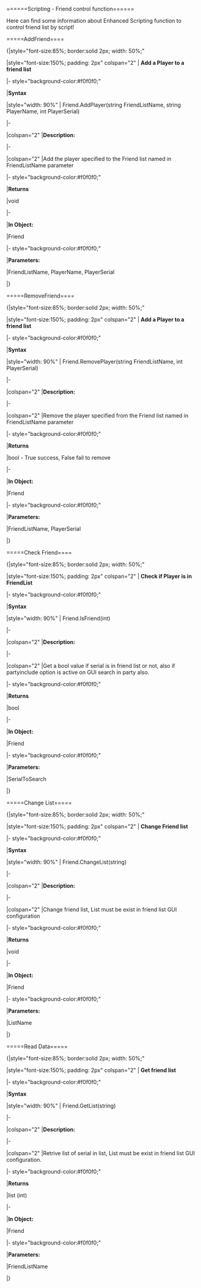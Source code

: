 
======Scripting - Friend control function======

Here can find some information about Enhanced Scripting function to control friend list by script!



=====AddFriend====



{|style="font-size:85%; border:solid 2px; width: 50%;"

|style="font-size:150%;  padding: 2px" colspan="2" | **Add a Player to a friend list**

|- style="background-color:#f0f0f0;"

|**Syntax**

|style="width: 90%" | Friend.AddPlayer(string FriendListName, string PlayerName, int PlayerSerial)

|-

|colspan="2" |**Description:**

|-

|colspan="2" |Add the player specified to the Friend list named in FriendListName parameter

|- style="background-color:#f0f0f0;"

|**Returns**

|void

|-

|**In Object:**

|Friend

|- style="background-color:#f0f0f0;"

|**Parameters:**

|FriendListName, PlayerName, PlayerSerial  



|}



=====RemoveFriend====



{|style="font-size:85%; border:solid 2px; width: 50%;"

|style="font-size:150%;  padding: 2px" colspan="2" | **Add a Player to a friend list**

|- style="background-color:#f0f0f0;"

|**Syntax**

|style="width: 90%" | Friend.RemovePlayer(string FriendListName, int PlayerSerial)

|-

|colspan="2" |**Description:**

|-

|colspan="2" |Remove the player specified from the Friend list named in FriendListName parameter

|- style="background-color:#f0f0f0;"

|**Returns**

|bool - True success, False fail to remove

|-

|**In Object:**

|Friend

|- style="background-color:#f0f0f0;"

|**Parameters:**

|FriendListName, PlayerSerial  



|}







=====Check Friend====



{|style="font-size:85%; border:solid 2px; width: 50%;"

|style="font-size:150%;  padding: 2px" colspan="2" | **Check if Player is in FriendList**

|- style="background-color:#f0f0f0;"

|**Syntax**

|style="width: 90%" | Friend.IsFriend(int)

|-

|colspan="2" |**Description:**

|-

|colspan="2" |Get a bool value if serial is in friend list or not, also if partyinclude option is active on GUI search in party also.

|- style="background-color:#f0f0f0;"

|**Returns**

|bool

|-

|**In Object:**

|Friend

|- style="background-color:#f0f0f0;"

|**Parameters:**

|SerialToSearch



|}



=====Change List=====



{|style="font-size:85%; border:solid 2px; width: 50%;"

|style="font-size:150%;  padding: 2px" colspan="2" | **Change Friend list**

|- style="background-color:#f0f0f0;"

|**Syntax**

|style="width: 90%" | Friend.ChangeList(string)

|-

|colspan="2" |**Description:**

|-

|colspan="2" |Change friend list, List must be exist in friend list GUI configuration

|- style="background-color:#f0f0f0;"

|**Returns**

|void

|-

|**In Object:**

|Friend

|- style="background-color:#f0f0f0;"

|**Parameters:**

|ListName



|}



=====Read Data=====



{|style="font-size:85%; border:solid 2px; width: 50%;"

|style="font-size:150%;  padding: 2px" colspan="2" | **Get friend list**

|- style="background-color:#f0f0f0;"

|**Syntax**

|style="width: 90%" | Friend.GetList(string)

|-

|colspan="2" |**Description:**

|-

|colspan="2" |Retrive list of serial in list, List must be exist in friend list GUI configuration.

|- style="background-color:#f0f0f0;"

|**Returns**

|list (int)

|-

|**In Object:**

|Friend

|- style="background-color:#f0f0f0;"

|**Parameters:**

|FriendListName



|}

